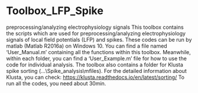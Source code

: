 # Toolbox_LFP_Spike
preprocessing/analyzing electrophysiology signals
This toolbox contains the scripts which are used for preprocessing/analyzing electrophysiology signals of local field potentials (LFP) and spikes. These codes can be run by matlab (Matlab R2016a) on Windows 10. You can find a file named ‘User_Manual.m’ containing all the functions within this toolbox. Meanwhile, within each folder, you can find a ‘User_Example.m’ file for how to use the code for individual analysis. 
The toolbox also contains a folder for Klusta spike sorting (…\Spike_analysis\mfiles). For the detailed information about Klusta, you can check: https://klusta.readthedocs.io/en/latest/sorting/
To run all the codes, you need about 30min. 
